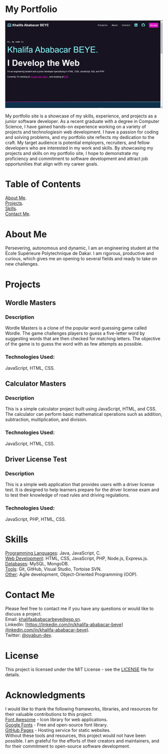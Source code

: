 # My Portfolio
![Screenshot of my Portfolio](images/portfolio_screenshot.jpg)

My portfolio site is a showcase of my skills, experience, and projects as a junior software developer. As a recent graduate with a degree in Computer Science, I have gained hands-on experience working on a variety of projects and technologiesin web development. I have a passion for coding and solving problems, and my portfolio site reflects my dedication to the craft.
My target audience is potential employers, recruiters, and fellow developers who are interested in my work and skills. By showcasing my projects and skills on my portfolio site, I hope to demonstrate my proficiency and commitment to software development and attract job opportunities that align with my career goals.

# Table of Contents
[About Me](index.html#about).      
[Projects](index.html#projects).     
[Skills](index.html#skills).    
[Contact Me](index.html#contact).     

# About Me
Persevering, autonomous and dynamic, I am an engineering student at the École Supérieure Polytechnique de Dakar. I am rigorous, productive and curious, which gives me an opening to several fields and ready to take on new challenges.

# Projects
## Wordle Masters
### Description 
Wordle Masters is a clone of the popular word guessing game called Wordle. The game challenges players to guess a five-letter word by suggesting words that are then checked for matching letters. The objective of the game is to guess the word with as few attempts as possible.
### Technologies Used: 
JavaScript, HTML, CSS.   

## Calculator Masters
### Description 
This is a simple calculator project built using JavaScript, HTML, and CSS. The calculator can perform basic mathematical operations such as addition, subtraction, multiplication, and division.
### Technologies Used: 
JavaScript, HTML, CSS.

## Driver License Test 
### Description 
This is a simple web application that provides users with a driver license test. It is designed to help learners prepare for the driver license exam and to test their knowledge of road rules and driving regulations.
### Technologies Used: 
JavaScript, PHP, HTML, CSS.

# Skills
<u>Programming Languages</u>: Java, JavaScript, C.   
<u>Web Development</u>: HTML, CSS, JavaScript, PHP, Node.js, Express.js.   
<u>Databases</u>: MySQL, MongoDB.   
<u>Tools</u>: Git, GitHub, Visual Studio, Tortoise SVN.   
<u>Other</u>: Agile development, Object-Oriented Programming (OOP).   

# Contact Me
Please feel free to contact me if you have any questions or would like to discuss a project.   
Email: <a href="mailto:khalifaababacarbeye@esp.sn">khalifaababacarbeye@esp.sn</a>.   
LinkedIn: [https://linkedin.com/in/khalifa-ababacar-beye](linkedin.com/in/khalifa-ababacar-beye).   
Twitter: [@oyabun-dev](https://twitter.com/oyabun_dev).    

# License
This project is licensed under the MIT License - see the [LICENSE](https://opensource.org/licenses/MIT) file for details.

# Acknowledgments
I would like to thank the following frameworks, libraries, and resources for their valuable contributions to this project:   
[Font Awesome](https://fontawesome.com/) - Icon library for web applications.   
[Google Fonts](https://fonts.google.com/) - Free and open-source font library.   
[GitHub Pages](https://pages.github.com/) - Hosting service for static websites.   
Without these tools and resources, this project would not have been possible. I am grateful for the efforts of their creators and maintainers, and for their commitment to open-source software development.  